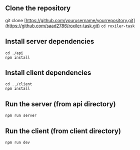 ## Clone the repository
git clone [https://github.com/yourusername/yourrepository.git](https://github.com/saad2786/roxiler-task.git)
`cd roxiler-task`

## Install server dependencies
`cd ./api`\
`npm install`

## Install client dependencies
`cd ../client`\
`npm install`

## Run the server (from api directory)
`npm run server`

## Run the client (from client directory)
`npm run dev`

